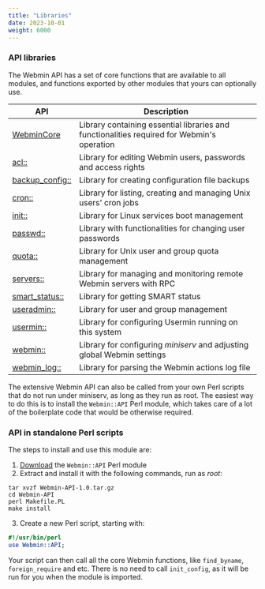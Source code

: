 ```yaml
---
title: "Libraries"
date: 2023-10-01
weight: 6000
---
```


### API libraries
The Webmin API has a set of core functions that are available to all modules, and functions exported by other modules that yours can optionally use.

| API | Description |
|-----|-------------|
| [WebminCore](/docs/development/api/webmincore/) | Library containing essential libraries and functionalities required for Webmin's operation |
| [acl::](/docs/development/api/module/acl/) | Library for editing Webmin users, passwords and access rights |
| [backup_config::](/docs/development/api/module/backup-config/) | Library for creating configuration file backups |
| [cron::](/docs/development/api/module/cron/) | Library for listing, creating and managing Unix users' cron jobs |
| [init::](/docs/development/api/module/init/) | Library for Linux services boot management |
| [passwd::](/docs/development/api/module/passwd/) | Library with functionalities for changing user passwords |
| [quota::](/docs/development/api/module/quota/) | Library for Unix user and group quota management |
| [servers::](/docs/development/api/module/servers/) | Library for managing and monitoring remote Webmin servers with RPC |
| [smart_status::](/docs/development/api/module/smart-status/) | Library for getting SMART status |
| [useradmin::](/docs/development/api/module/useradmin/) | Library for user and group management |
| [usermin::](/docs/development/api/module/usermin/) | Library for configuring Usermin running on this system |
| [webmin::](/docs/development/api/module/webmin/) | Library for configuring _miniserv_ and adjusting global Webmin settings |
| [webmin_log::](/docs/development/api/module/webmin-log/) | Library for parsing the Webmin actions log file |

The extensive Webmin API can also be called from your own Perl scripts that do not run under miniserv, as long as they run as root. The easiest way to do this is to install the `Webmin::API` Perl module, which takes care of a lot of the boilerplate code that would be otherwise required.

### API in standalone Perl scripts
The steps to install and use this module are:

1. [Download](https://www.webmin.com/Webmin-API-1.0.tar.gz) the `Webmin::API` Perl module
2. Extract and install it with the following commands, run as _root_:
```text
tar xvzf Webmin-API-1.0.tar.gz
cd Webmin-API
perl Makefile.PL
make install
```
3. Create a new Perl script, starting with:

```perl
#!/usr/bin/perl
use Webmin::API;
```

Your script can then call all the core Webmin functions, like `find_byname`, `foreign_require` and etc. There is no need to call `init_config`, as it will be run for you when the module is imported.
